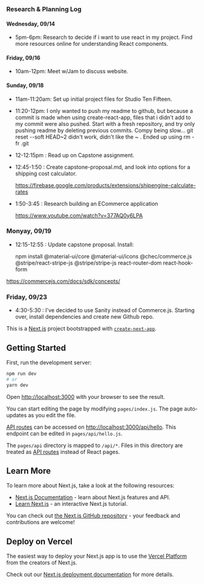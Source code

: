 ### Research & Planning Log
#### Wednesday, 09/14
* 5pm-6pm: Research to decide if i want to use react in my project. Find more resources online for understanding React components.
#### Friday, 09/16
* 10am-12pm: Meet w/Jam to discuss website.
#### Sunday, 09/18
* 11am-11:20am: Set up initial project files for Studio Ten Fifteen.
* 11:20-12pm: I only wanted to push my readme to github, but because a commit is made when using create-react-app, files that i didn't add to my commit were also pushed. Start with a fresh repository, and try only pushing readme by deleting previous commits.
Compy being slow...
git reset --soft HEAD~2  didn't work, didn't like the ~ .
Ended up using rm -fr .git
* 12-12:15pm : Read up on Capstone assignment.
* 12:45-1:50 : Create capstone-proposal.md, and look into options for a shipping cost calculator.
  
  https://firebase.google.com/products/extensions/shipengine-calculate-rates

* 1:50-3:45 : Research building an ECommerce application
  
  https://www.youtube.com/watch?v=377AQ0y6LPA

### Monyay, 09/19
* 12:15-12:55 : Update capstone proposal. Install:
  
  npm install @material-ui/core @material-ui/icons @chec/commerce.js @stripe/react-stripe-js @stripe/stripe-js react-router-dom react-hook-form

https://commercejs.com/docs/sdk/concepts/

### Friday, 09/23
* 4:30-5:30 : I've decided to use Sanity instead of Commerce.js. Starting over, install dependencies and create new Github repo.
   










This is a [Next.js](https://nextjs.org/) project bootstrapped with [`create-next-app`](https://github.com/vercel/next.js/tree/canary/packages/create-next-app).

## Getting Started

First, run the development server:

```bash
npm run dev
# or
yarn dev
```

Open [http://localhost:3000](http://localhost:3000) with your browser to see the result.

You can start editing the page by modifying `pages/index.js`. The page auto-updates as you edit the file.

[API routes](https://nextjs.org/docs/api-routes/introduction) can be accessed on [http://localhost:3000/api/hello](http://localhost:3000/api/hello). This endpoint can be edited in `pages/api/hello.js`.

The `pages/api` directory is mapped to `/api/*`. Files in this directory are treated as [API routes](https://nextjs.org/docs/api-routes/introduction) instead of React pages.

## Learn More

To learn more about Next.js, take a look at the following resources:

- [Next.js Documentation](https://nextjs.org/docs) - learn about Next.js features and API.
- [Learn Next.js](https://nextjs.org/learn) - an interactive Next.js tutorial.

You can check out [the Next.js GitHub repository](https://github.com/vercel/next.js/) - your feedback and contributions are welcome!

## Deploy on Vercel

The easiest way to deploy your Next.js app is to use the [Vercel Platform](https://vercel.com/new?utm_medium=default-template&filter=next.js&utm_source=create-next-app&utm_campaign=create-next-app-readme) from the creators of Next.js.

Check out our [Next.js deployment documentation](https://nextjs.org/docs/deployment) for more details.
